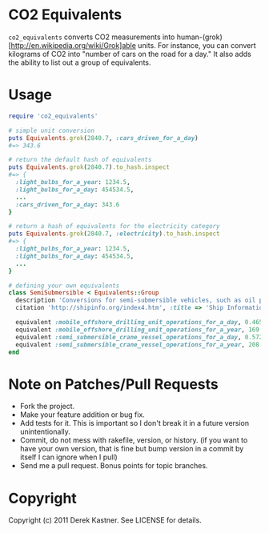 # CO2 Equivalents

`co2_equivalents` converts CO2 measurements into human-(grok)[http://en.wikipedia.org/wiki/Grok]able units. For instance, you can convert kilograms of CO2 into "number of cars on the road for a day." It also adds the ability to list out a group of equivalents.

# Usage

```ruby
require 'co2_equivalents'

# simple unit conversion
puts Equivalents.grok(2840.7, :cars_driven_for_a_day)
#=> 343.6

# return the default hash of equivalents
puts Equivalents.grok(2840.7).to_hash.inspect
#=> {
  :light_bulbs_for_a_year: 1234.5,
  :light_bulbs_for_a_day: 454534.5,
  ...
  :cars_driven_for_a_day: 343.6
}

# return a hash of equivalents for the electricity category
puts Equivalents.grok(2840.7, :electricity).to_hash.inspect
#=> {
  :light_bulbs_for_a_year: 1234.5,
  :light_bulbs_for_a_day: 454534.5,
  ...
}

# defining your own equivalents
class SemiSubmersible < Equivalents::Group
  description 'Conversions for semi-submersible vehicles, such as oil platforms'
  citation 'http://shipinfo.org/index4.htm', :title => 'Ship Information Warehouse Statistics', :author => 'John Doe'

  equivalent :mobile_offshore_drilling_unit_operations_for_a_day, 0.465
  equivalent :mobile_offshore_drilling_unit_operations_for_a_year, 169.725
  equivalent :semi_submersible_crane_vessel_operations_for_a_day, 0.572
  equivalent :semi_submersible_crane_vessel_operations_for_a_year, 208.78
end
```

# Note on Patches/Pull Requests
 
* Fork the project.
* Make your feature addition or bug fix.
* Add tests for it. This is important so I don't break it in a
  future version unintentionally.
* Commit, do not mess with rakefile, version, or history.
  (if you want to have your own version, that is fine but bump version in a commit by itself I can ignore when I pull)
* Send me a pull request. Bonus points for topic branches.

# Copyright

Copyright (c) 2011 Derek Kastner. See LICENSE for details.
